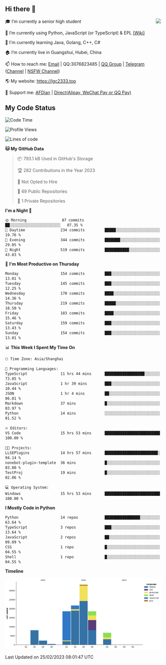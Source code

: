 ## Hi there 👋

<div width="50%">
<img align="right" src="https://readme.lgc2333.top/api?username=lgc2333&show_icons=true" />
</div>

🎓 I’m currently a senior high student

📝 I’m currently using Python, JavaScript (or TypeScript) & EPL [(Wiki)](https://en.wikipedia.org/wiki/Easy_Programming_Language)

📒 I'm currently learning Java, Golang, C++, C#

🏠 I’m currently live in Guangshui, Hubei, China

📫 How to reach me: [Email](mailto:lgc2333@126.com) | QQ:3076823485 | [QQ Group](https://jq.qq.com/?_wv=1027&k=ktwOHdU2) | [Telegram](https://t.me/@lgc2333) ([Channel](https://t.me/stu2333_pd) | [NSFW Channel](https://t.me/stu_collection))

🌎 My website: <https://lgc2333.top>

🤝 Support me: [AFDian](https://afdian.net/@lgc2333) | [Direct(Alipay, WeChat Pay or QQ Pay)](https://s2.loli.net/2022/02/03/MLqe53BjWOAhpcF.png)

## My Code Status

<!--START_SECTION:waka-->
![Code Time](http://img.shields.io/badge/Code%20Time-1%2C062%20hrs%2021%20mins-blue)

![Profile Views](http://img.shields.io/badge/Profile%20Views-7-blue)

![Lines of code](https://img.shields.io/badge/From%20Hello%20World%20I%27ve%20Written-106.7%20thousand%20lines%20of%20code-blue)

**🐱 My GitHub Data** 

> 📦 793.1 kB Used in GitHub's Storage 
 > 
> 🏆 282 Contributions in the Year 2023
 > 
> 🚫 Not Opted to Hire
 > 
> 📜 69 Public Repositories 
 > 
> 🔑 1 Private Repositories 
 > 
**I'm a Night 🦉** 

```text
🌞 Morning                87 commits          ██░░░░░░░░░░░░░░░░░░░░░░░   07.35 % 
🌆 Daytime                234 commits         █████░░░░░░░░░░░░░░░░░░░░   19.76 % 
🌃 Evening                344 commits         ███████░░░░░░░░░░░░░░░░░░   29.05 % 
🌙 Night                  519 commits         ███████████░░░░░░░░░░░░░░   43.83 % 
```
📅 **I'm Most Productive on Thursday** 

```text
Monday                   154 commits         ███░░░░░░░░░░░░░░░░░░░░░░   13.01 % 
Tuesday                  145 commits         ███░░░░░░░░░░░░░░░░░░░░░░   12.25 % 
Wednesday                170 commits         ████░░░░░░░░░░░░░░░░░░░░░   14.36 % 
Thursday                 219 commits         █████░░░░░░░░░░░░░░░░░░░░   18.50 % 
Friday                   183 commits         ████░░░░░░░░░░░░░░░░░░░░░   15.46 % 
Saturday                 159 commits         ███░░░░░░░░░░░░░░░░░░░░░░   13.43 % 
Sunday                   154 commits         ███░░░░░░░░░░░░░░░░░░░░░░   13.01 % 
```


📊 **This Week I Spent My Time On** 

```text
🕑︎ Time Zone: Asia/Shanghai

💬 Programming Languages: 
TypeScript               11 hrs 44 mins      ██████████████████░░░░░░░   73.85 % 
JavaScript               1 hr 39 mins        ███░░░░░░░░░░░░░░░░░░░░░░   10.44 % 
JSON                     1 hr 4 mins         ██░░░░░░░░░░░░░░░░░░░░░░░   06.81 % 
Markdown                 37 mins             █░░░░░░░░░░░░░░░░░░░░░░░░   03.97 % 
Python                   14 mins             ░░░░░░░░░░░░░░░░░░░░░░░░░   01.52 % 

🔥 Editors: 
VS Code                  15 hrs 53 mins      █████████████████████████   100.00 % 

🐱‍💻 Projects: 
LLSEPlugins              14 hrs 57 mins      ████████████████████████░   94.14 % 
nonebot-plugin-template  36 mins             █░░░░░░░░░░░░░░░░░░░░░░░░   03.80 % 
TestProj                 19 mins             █░░░░░░░░░░░░░░░░░░░░░░░░   02.06 % 

💻 Operating System: 
Windows                  15 hrs 53 mins      █████████████████████████   100.00 % 
```

**I Mostly Code in Python** 

```text
Python                   14 repos            ████████████████░░░░░░░░░   63.64 % 
TypeScript               3 repos             ███░░░░░░░░░░░░░░░░░░░░░░   13.64 % 
JavaScript               2 repos             ██░░░░░░░░░░░░░░░░░░░░░░░   09.09 % 
CSS                      1 repo              █░░░░░░░░░░░░░░░░░░░░░░░░   04.55 % 
Shell                    1 repo              █░░░░░░░░░░░░░░░░░░░░░░░░   04.55 % 
```



**Timeline**

![Lines of Code chart](https://raw.githubusercontent.com/lgc2333/lgc2333/main/assets/bar_graph.png)


 Last Updated on 25/02/2023 08:01:47 UTC
<!--END_SECTION:waka-->
